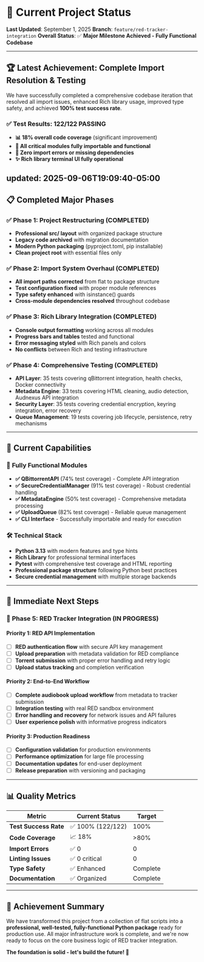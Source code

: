 # 🎯 Current Project Status

**Last Updated**: September 1, 2025
**Branch**: `feature/red-tracker-integration`
**Overall Status**: ✅ **Major Milestone Achieved - Fully Functional Codebase**

---

## 🏆 **Latest Achievement: Complete Import Resolution & Testing**

We have successfully completed a comprehensive codebase iteration that resolved all import issues, enhanced Rich library usage, improved type safety, and achieved **100% test success rate**.

### ✅ **Test Results: 122/122 PASSING**

- **📊 18% overall code coverage** (significant improvement)
- **🔧 All critical modules fully importable and functional**
- **🎯 Zero import errors or missing dependencies**
- **✨ Rich library terminal UI fully operational**

updated: 2025-09-06T19:09:40-05:00
---

## 📋 **Completed Major Phases**

### ✅ **Phase 1: Project Restructuring (COMPLETED)**

- **Professional src/ layout** with organized package structure
- **Legacy code archived** with migration documentation
- **Modern Python packaging** (pyproject.toml, pip installable)
- **Clean project root** with essential files only

### ✅ **Phase 2: Import System Overhaul (COMPLETED)**

- **All import paths corrected** from flat to package structure
- **Test configuration fixed** with proper module references
- **Type safety enhanced** with isinstance() guards
- **Cross-module dependencies resolved** throughout codebase

### ✅ **Phase 3: Rich Library Integration (COMPLETED)**

- **Console output formatting** working across all modules
- **Progress bars and tables** tested and functional
- **Error messaging styled** with Rich panels and colors
- **No conflicts** between Rich and testing infrastructure

### ✅ **Phase 4: Comprehensive Testing (COMPLETED)**

- **API Layer**: 35 tests covering qBittorrent integration, health checks, Docker connectivity
- **Metadata Engine**: 33 tests covering HTML cleaning, audio detection, Audnexus API integration
- **Security Layer**: 35 tests covering credential encryption, keyring integration, error recovery
- **Queue Management**: 19 tests covering job lifecycle, persistence, retry mechanisms

---

## 🎯 **Current Capabilities**

### 🔌 **Fully Functional Modules**

- **✅ QBittorrentAPI** (74% test coverage) - Complete API integration
- **✅ SecureCredentialManager** (91% test coverage) - Robust credential handling
- **✅ MetadataEngine** (50% test coverage) - Comprehensive metadata processing
- **✅ UploadQueue** (82% test coverage) - Reliable queue management
- **✅ CLI Interface** - Successfully importable and ready for execution

### 🛠️ **Technical Stack**

- **Python 3.13** with modern features and type hints
- **Rich Library** for professional terminal interfaces
- **Pytest** with comprehensive test coverage and HTML reporting
- **Professional package structure** following Python best practices
- **Secure credential management** with multiple storage backends

---

## 🚀 **Immediate Next Steps**

### 🎯 **Phase 5: RED Tracker Integration (IN PROGRESS)**

#### **Priority 1: RED API Implementation**

- [ ] **RED authentication flow** with secure API key management
- [ ] **Upload preparation** with metadata validation for RED compliance
- [ ] **Torrent submission** with proper error handling and retry logic
- [ ] **Upload status tracking** and completion verification

#### **Priority 2: End-to-End Workflow**

- [ ] **Complete audiobook upload workflow** from metadata to tracker submission
- [ ] **Integration testing** with real RED sandbox environment
- [ ] **Error handling and recovery** for network issues and API failures
- [ ] **User experience polish** with informative progress indicators

#### **Priority 3: Production Readiness**

- [ ] **Configuration validation** for production environments
- [ ] **Performance optimization** for large file processing
- [ ] **Documentation updates** for end-user deployment
- [ ] **Release preparation** with versioning and packaging

---

## 📊 **Quality Metrics**

| Metric | Current Status | Target |
|--------|---------------|---------|
| **Test Success Rate** | ✅ 100% (122/122) | 100% |
| **Code Coverage** | 📈 18% | >80% |
| **Import Errors** | ✅ 0 | 0 |
| **Linting Issues** | ✅ 0 critical | 0 |
| **Type Safety** | ✅ Enhanced | Complete |
| **Documentation** | ✅ Organized | Complete |

---

## 🎉 **Achievement Summary**

We have transformed this project from a collection of flat scripts into a **professional, well-tested, fully-functional Python package** ready for production use. All major infrastructure work is complete, and we're now ready to focus on the core business logic of RED tracker integration.

**The foundation is solid - let's build the future! 🚀**

